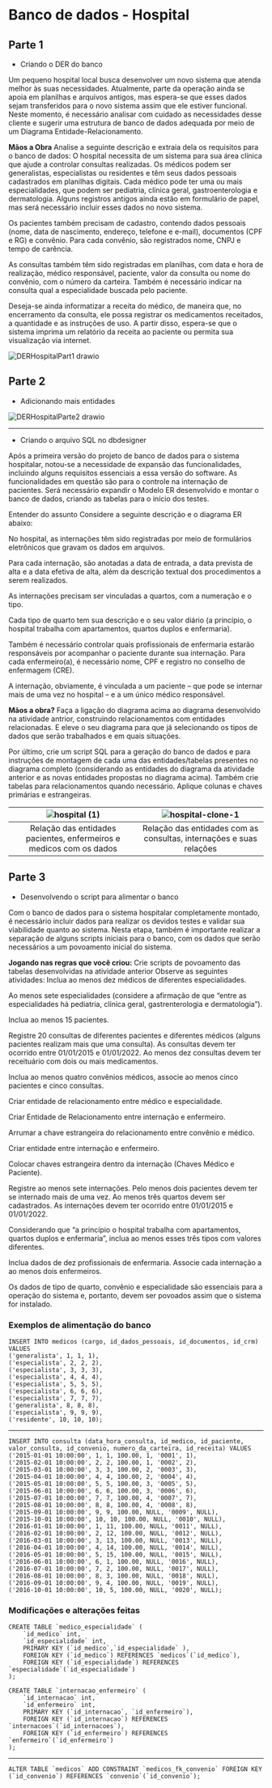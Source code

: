 # Banco de dados - Hospital

## Parte 1
- Criando o DER do banco

Um pequeno hospital local busca desenvolver um novo sistema que atenda melhor às suas necessidades. Atualmente, parte da operação ainda se apoia em planilhas e arquivos antigos, mas espera-se que esses dados sejam transferidos para o novo sistema assim que ele estiver funcional. Neste momento, é necessário analisar com cuidado as necessidades desse cliente e sugerir uma estrutura de banco de dados adequada por meio de um Diagrama Entidade-Relacionamento.

**Mãos a Obra**
Analise a seguinte descrição e extraia dela os requisitos para o banco de dados:
O hospital necessita de um sistema para sua área clínica que ajude a controlar consultas realizadas. Os médicos podem ser generalistas, especialistas ou residentes e têm seus dados pessoais cadastrados em planilhas digitais. Cada médico pode ter uma ou mais especialidades, que podem ser pediatria, clínica geral, gastroenterologia e dermatologia. Alguns registros antigos ainda estão em formulário de papel, mas será necessário incluir esses dados no novo sistema.

Os pacientes também precisam de cadastro, contendo dados pessoais (nome, data de nascimento, endereço, telefone e e-mail), documentos (CPF e RG) e convênio. Para cada convênio, são registrados nome, CNPJ e tempo de carência.

As consultas também têm sido registradas em planilhas, com data e hora de realização, médico responsável, paciente, valor da consulta ou nome do convênio, com o número da carteira. Também é necessário indicar na consulta qual a especialidade buscada pelo paciente.

Deseja-se ainda informatizar a receita do médico, de maneira que, no encerramento da consulta, ele possa registrar os medicamentos receitados, a quantidade e as instruções de uso. A partir disso, espera-se que o sistema imprima um relatório da receita ao paciente ou permita sua visualização via internet.

![DERHospitalPart1 drawio](https://github.com/Christian-Rui/banco_de_dados_hospital/assets/113655013/40513e15-d044-45c7-955b-0ffe4fe4ed94)

## Parte 2
- Adicionando mais entidades
  
![DERHospitalParte2 drawio](https://github.com/Christian-Rui/banco_de_dados_hospital/assets/113655013/80a65af8-467b-4046-a30d-107c8c000dd3)

---

- Criando o arquivo SQL no dbdesigner

Após a primeira versão do projeto de banco de dados para o sistema hospitalar, notou-se a necessidade de expansão das funcionalidades, incluindo alguns requisitos essenciais a essa versão do software. As funcionalidades em questão são para o controle na internação de pacientes. Será necessário expandir o Modelo ER desenvolvido e montar o banco de dados, criando as tabelas para o início dos testes.

Entender do assunto
Considere a seguinte descrição e o diagrama ER abaixo:

No hospital, as internações têm sido registradas por meio de formulários eletrônicos que gravam os dados em arquivos. 

Para cada internação, são anotadas a data de entrada, a data prevista de alta e a data efetiva de alta, além da descrição textual dos procedimentos a serem realizados. 

As internações precisam ser vinculadas a quartos, com a numeração e o tipo. 

Cada tipo de quarto tem sua descrição e o seu valor diário (a princípio, o hospital trabalha com apartamentos, quartos duplos e enfermaria).

Também é necessário controlar quais profissionais de enfermaria estarão responsáveis por acompanhar o paciente durante sua internação. Para cada enfermeiro(a), é necessário nome, CPF e registro no conselho de enfermagem (CRE).

A internação, obviamente, é vinculada a um paciente – que pode se internar mais de uma vez no hospital – e a um único médico responsável.

**Mãos a obra?**
Faça a ligação do diagrama acima ao diagrama desenvolvido na atividade antrior, construindo relacionamentos com entidades relacionadas. E eleve o seu diagrama para que já selecionando os tipos de dados que serão trabalhados e em quais situações. 

Por último, crie um script SQL para a geração do banco de dados e para instruções de montagem de cada uma das entidades/tabelas presentes no diagrama completo (considerando as entidades do diagrama da atividade anterior e as novas entidades propostas no diagrama acima). Também crie tabelas para relacionamentos quando necessário. Aplique colunas e chaves primárias e estrangeiras.


| ![hospital (1)](https://github.com/Christian-Rui/banco_de_dados_hospital/assets/113655013/59ae03f2-4e12-41ca-8f4e-97c1e0603d72) | ![hospital-clone-1](https://github.com/Christian-Rui/banco_de_dados_hospital/assets/113655013/23123cb4-b23e-45eb-aee0-522a2f22349c) |
|:---:|:---:|
| Relação das entidades pacientes, enfermeiros e medicos com os dados | Relação das entidades com as consultas, internações e suas relações |

## Parte 3
- Desenvolvendo o script para alimentar o banco

Com o banco de dados para o sistema hospitalar completamente montado, é necessário incluir dados para realizar os devidos testes e validar sua viabilidade quanto ao sistema. Nesta etapa, também é importante realizar a separação de alguns scripts iniciais para o banco, com os dados que serão necessários a um povoamento inicial do sistema.

**Jogando nas regras que você criou:**
Crie scripts de povoamento das tabelas desenvolvidas na atividade anterior
Observe as seguintes atividades: 
Inclua ao menos dez médicos de diferentes especialidades.

Ao menos sete especialidades (considere a afirmação de que “entre as especialidades há pediatria, clínica geral, gastrenterologia e dermatologia”).

Inclua ao menos 15 pacientes.

Registre 20 consultas de diferentes pacientes e diferentes médicos (alguns pacientes realizam mais que uma consulta). As consultas devem ter ocorrido entre 01/01/2015 e 01/01/2022. Ao menos dez consultas devem ter receituário com dois ou mais medicamentos.

Inclua ao menos quatro convênios médicos, associe ao menos cinco pacientes e cinco consultas.

Criar entidade de relacionamento entre médico e especialidade. 

Criar Entidade de Relacionamento entre internação e enfermeiro. 

Arrumar a chave estrangeira do relacionamento entre convênio e médico.

Criar entidade entre internação e enfermeiro.

Colocar chaves estrangeira dentro da internação (Chaves Médico e Paciente).

Registre ao menos sete internações. Pelo menos dois pacientes devem ter se internado mais de uma vez. Ao menos três quartos devem ser cadastrados. As internações devem ter ocorrido entre 01/01/2015 e 01/01/2022.

Considerando que “a princípio o hospital trabalha com apartamentos, quartos duplos e enfermaria”, inclua ao menos esses três tipos com valores diferentes.

Inclua dados de dez profissionais de enfermaria. Associe cada internação a ao menos dois enfermeiros.

Os dados de tipo de quarto, convênio e especialidade são essenciais para a operação do sistema e, portanto, devem ser povoados assim que o sistema for instalado.

### Exemplos de alimentação do banco
```MySQL
INSERT INTO medicos (cargo, id_dados_pessoais, id_documentos, id_crm) VALUES
('generalista', 1, 1, 1),
('especialista', 2, 2, 2),
('especialista', 3, 3, 3),
('especialista', 4, 4, 4),
('especialista', 5, 5, 5),
('especialista', 6, 6, 6),
('especialista', 7, 7, 7),
('generalista', 8, 8, 8),
('especialista', 9, 9, 9),
('residente', 10, 10, 10);
```

------

```MySQL
INSERT INTO consulta (data_hora_consulta, id_medico, id_paciente, valor_consulta, id_convenio, numero_da_carteira, id_receita) VALUES
('2015-01-01 10:00:00', 1, 1, 100.00, 1, '0001', 1),
('2015-02-01 10:00:00', 2, 2, 100.00, 1, '0002', 2),
('2015-03-01 10:00:00', 3, 3, 100.00, 2, '0003', 3),
('2015-04-01 10:00:00', 4, 4, 100.00, 2, '0004', 4),
('2015-05-01 10:00:00', 5, 5, 100.00, 3, '0005', 5),
('2015-06-01 10:00:00', 6, 6, 100.00, 3, '0006', 6),
('2015-07-01 10:00:00', 7, 7, 100.00, 4, '0007', 7),
('2015-08-01 10:00:00', 8, 8, 100.00, 4, '0008', 8),
('2015-09-01 10:00:00', 9, 9, 100.00, NULL, '0009', NULL),
('2015-10-01 10:00:00', 10, 10, 100.00, NULL, '0010', NULL),
('2016-01-01 10:00:00', 1, 11, 100.00, NULL, '0011', NULL),
('2016-02-01 10:00:00', 2, 12, 100.00, NULL, '0012', NULL),
('2016-03-01 10:00:00', 3, 13, 100.00, NULL, '0013', NULL),
('2016-04-01 10:00:00', 4, 14, 100.00, NULL, '0014', NULL),
('2016-05-01 10:00:00', 5, 15, 100.00, NULL, '0015', NULL),
('2016-06-01 10:00:00', 6, 1, 100.00, NULL, '0016', NULL),
('2016-07-01 10:00:00', 7, 2, 100.00, NULL, '0017', NULL),
('2016-08-01 10:00:00', 8, 3, 100.00, NULL, '0018', NULL),
('2016-09-01 10:00:00', 9, 4, 100.00, NULL, '0019', NULL),
('2016-10-01 10:00:00', 10, 5, 100.00, NULL, '0020', NULL);
```

### Modificações e alterações feitas

```MySQL
CREATE TABLE `medico_especialidade` (
    `id_medico` int,
	`id_especialidade` int,
    PRIMARY KEY (`id_medico`,`id_especialidade` ),
    FOREIGN KEY (`id_medico`) REFERENCES `medicos`(`id_medico`),
    FOREIGN KEY (`id_especialidade`) REFERENCES `especialidade`(`id_especialidade`)
);

CREATE TABLE `internacao_enfermeiro` (
    `id_internacao` int,
    `id_enfermeiro` int,
    PRIMARY KEY (`id_internacao`, `id_enfermeiro`),
    FOREIGN KEY (`id_internacao`) REFERENCES `internacoes`(`id_internacoes`),
    FOREIGN KEY (`id_enfermeiro`) REFERENCES `enfermeiro`(`id_enfermeiro`)
);
```

---

```MySQL
ALTER TABLE `medicos` ADD CONSTRAINT `medicos_fk_convenio` FOREIGN KEY (`id_convenio`) REFERENCES `convenio`(`id_convenio`);
```
